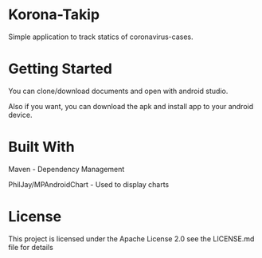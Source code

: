 # Korona-Takip
 
Simple application to track statics of coronavirus-cases.

# Getting Started

You can clone/download documents and open with android studio.

Also if you want, you can download the apk and install app to your android device.
 
# Built With

Maven - Dependency Management

PhilJay/MPAndroidChart - Used to display charts 

# License

This project is licensed under the Apache License 2.0 see the LICENSE.md file for details

